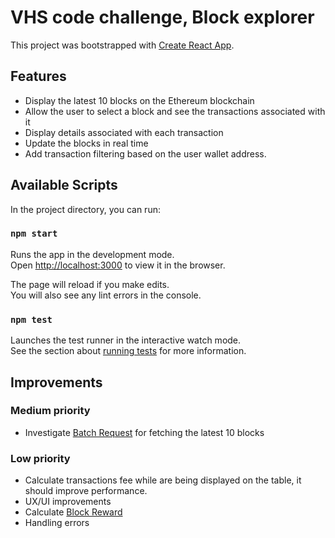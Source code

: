 # VHS code challenge, Block explorer

This project was bootstrapped with [Create React App](https://github.com/facebook/create-react-app).

## Features

- Display the latest 10 blocks on the Ethereum blockchain
- Allow the user to select a block and see the transactions associated with it
- Display details associated with each transaction
- Update the blocks in real time
- Add transaction filtering based on the user wallet address.

## Available Scripts

In the project directory, you can run:

### `npm start`

Runs the app in the development mode.\
Open [http://localhost:3000](http://localhost:3000) to view it in the browser.

The page will reload if you make edits.\
You will also see any lint errors in the console.

### `npm test`

Launches the test runner in the interactive watch mode.\
See the section about [running tests](https://facebook.github.io/create-react-app/docs/running-tests) for more information.


## Improvements

### Medium priority

- Investigate [Batch Request](https://web3js.readthedocs.io/en/v1.5.2/include_package-core.html?highlight=batch#batchrequest) for fetching the latest 10 blocks

### Low priority

- Calculate transactions fee while are being displayed on the table, it should improve performance.
- UX/UI improvements
- Calculate [Block Reward](https://eth.wiki/en/fundamentals/mining) 
- Handling errors
